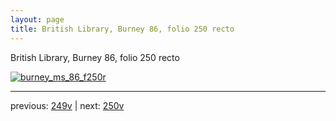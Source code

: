 ```yaml
---
layout: page
title: British Library, Burney 86, folio 250 recto
---
```


British Library, Burney 86, folio 250 recto

[![burney_ms_86_f250r](http://www.homermultitext.org/iipsrv?IIIF=/project/homer/pyramidal/deepzoom/bl/burney86imgs/v1/burney_ms_86_f250r.tif/full/800,/0/default.jpg)](http://www.homermultitext.org/ict2/?urn=urn:cite2:bl:burney86imgs.v1:burney_ms_86_f250r) 

---

previous:  [249v](../249v/) | next: [250v](../250v/)